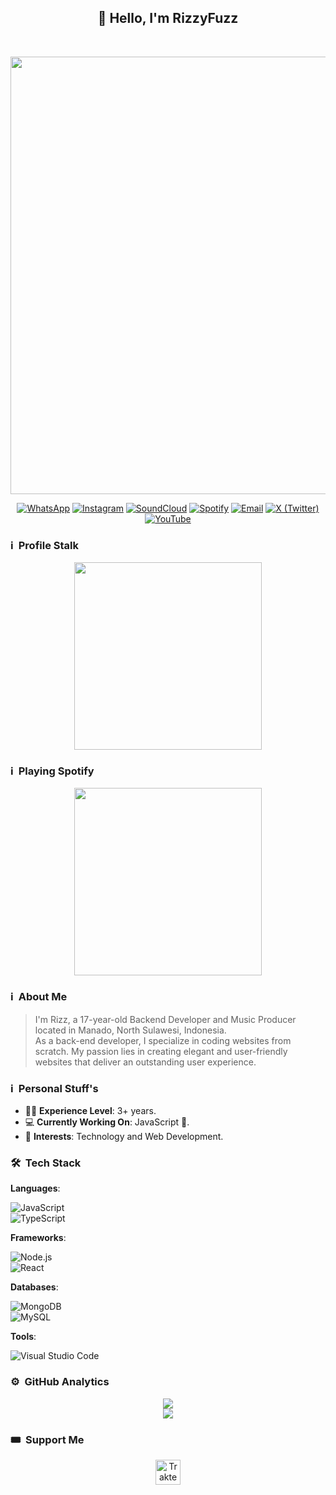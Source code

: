 <div align="center">
  <h2>👋 Hello, I'm RizzyFuzz</h2><br>

  <p>
    <a href="https://rizzy.eu.org">
      <img src="" width="700"/>
    </a>
  </p>
  

  [![WhatsApp](https://img.shields.io/badge/WhatsApp-25D366?style=for-the-badge&logo=whatsapp&logoColor=white)](https://api.whatsapp.com/send/?phone=6289505648501)
  [![Instagram](https://img.shields.io/badge/Instagram-%23E4405F.svg?style=for-the-badge&logo=instagram&logoColor=white)](https://instagram.com/rizzlogy_)
  [![SoundCloud](https://img.shields.io/badge/SoundCloud-FF5500?style=for-the-badge&logo=soundcloud&logoColor=white)](https://soundcloud.com/rizzlogy)
  [![Spotify](https://img.shields.io/badge/Spotify-1ED760?style=for-the-badge&logo=spotify&logoColor=white)](https://open.spotify.com/artist/6AU7c8apKsdxxLBITqXu8H)
  [![Email](https://img.shields.io/badge/Email-D14836?style=for-the-badge&logo=gmail&logoColor=white)](mailto:support@rizzy.eu.org)
  [![X (Twitter)](https://img.shields.io/badge/X-%23000000.svg?style=for-the-badge&logo=X&logoColor=white)](https://twitter.com/rizzlogy_)
  [![YouTube](https://img.shields.io/badge/YouTube-%23FF0000.svg?style=for-the-badge&logo=YouTube&logoColor=white)](https://youtube.com/@rizzlogy)
</div>


### ℹ️ &nbsp;Profile Stalk
<p align="center">
  <a href="https://rizzy.eu.org">
    <img src="https://count.getloli.com/@rizzbrew?name=rizzbrew&theme=e621" width="300"/>
  </a>
</p>


### ℹ️ &nbsp;Playing Spotify
<p align="center">
  <a href="https://rizzy.eu.org">
    <img src="https://spotify-github-profile.kittinanx.com/api/view?uid=31x33vxn7tp6y5vjjefzlksrwl4m&cover_image=true&theme=novatorem&show_offline=false&background_color=121212&interchange=true&bar_color=53b14f&bar_color_cover=false" width="300"/>
  </a>
</p>


### ℹ️ &nbsp;About Me
> I'm Rizz, a 17-year-old Backend Developer and Music Producer located in Manado, North Sulawesi, Indonesia.  
> As a back-end developer, I specialize in coding websites from scratch. My passion lies in creating elegant and user-friendly websites that deliver an outstanding user experience.


### ℹ️ &nbsp;Personal Stuff's

- 👨‍🎓 **Experience Level**: 3+ years.
- 💻 **Currently Working On**: JavaScript 🚀.
- 🧩 **Interests**: Technology and Web Development.


### 🛠 &nbsp;Tech Stack

**Languages**:

![JavaScript](https://img.shields.io/badge/JavaScript-323330?style=for-the-badge&logo=javascript&logoColor=F7DF1E)  
![TypeScript](https://img.shields.io/badge/TypeScript-007ACC?style=for-the-badge&logo=typescript&logoColor=white)

**Frameworks**:  

![Node.js](https://img.shields.io/badge/Node.js-43853D?style=for-the-badge&logo=node.js&logoColor=white)  
![React](https://img.shields.io/badge/React-20232A?style=for-the-badge&logo=react&logoColor=61DAFB)

**Databases**:  

![MongoDB](https://img.shields.io/badge/MongoDB-4EA94B?style=for-the-badge&logo=mongodb&logoColor=white)  
![MySQL](https://img.shields.io/badge/MySQL-00000F?style=for-the-badge&logo=mysql&logoColor=white)

**Tools**:  

![Visual Studio Code](https://img.shields.io/badge/Visual%20Studio%20Code-0078d7.svg?style=for-the-badge&logo=visual-studio-code&logoColor=white)


### ⚙️ &nbsp;GitHub Analytics
<p align="center">
  <a href="">
    <img src="https://github-readme-stats-sigma-five.vercel.app/api?username=rizzbrew&show_icons=true&title_color=ffffff&icon_color=bb2acf&text_color=daf7dc&bg_color=151515&hide_border=true&line_height=27&include_all_commits=true&count_private=true">
  </a>
  <br>
  <a href="">
    <img src="https://github-readme-stats-sigma-five.vercel.app/api/top-langs/?username=rizzbrew&theme=dark&hide_border=true&layout=compact">
  </a>
</p>


### 🎟️ &nbsp;Support Me
<p align="center">
  <a href="https://paypal.me/RizzyFuzz" target="_blank">
    <img src="https://cdn.trakteer.id/images/embed/trbtn-blue-6.png" height="40" style="border:0px;height:40px;" alt="Trakteer Saya">
  </a>
</p>

